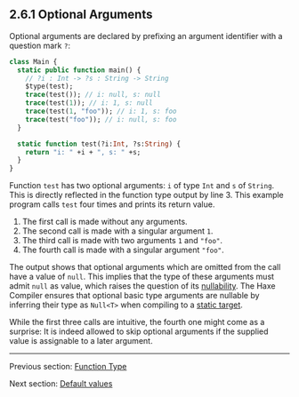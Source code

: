 ## 2.6.1 Optional Arguments

Optional arguments are declared by prefixing an argument identifier with a question mark `?`:

```haxe
class Main {
  static public function main() {
    // ?i : Int -> ?s : String -> String
    $type(test);
    trace(test()); // i: null, s: null
    trace(test(1)); // i: 1, s: null
    trace(test(1, "foo")); // i: 1, s: foo
    trace(test("foo")); // i: null, s: foo
  }

  static function test(?i:Int, ?s:String) {
    return "i: " +i + ", s: " +s;
  }
}
```
Function `test` has two optional arguments: `i` of type `Int` and `s` of `String`. This is directly reflected in the function type output by line 3. 
This example program calls `test` four times and prints its return value.

1. The first call is made without any arguments.
2. The second call is made with a singular argument `1`.
3. The third call is made with two arguments `1` and `"foo"`.
4. The fourth call is made with a singular argument `"foo"`.

The output shows that optional arguments which are omitted from the call have a value of `null`. This implies that the type of these arguments must admit `null` as value, which raises the question of its [nullability](types-nullability.md). The Haxe Compiler ensures that optional basic type arguments are nullable by inferring their type as `Null<T>` when compiling to a [static target](dictionary.md#define-static-target).

While the first three calls are intuitive, the fourth one might come as a surprise: It is indeed allowed to skip optional arguments if the supplied value is assignable to a later argument.

---

Previous section: [Function Type](types-function.md)

Next section: [Default values](types-function-default-values.md)